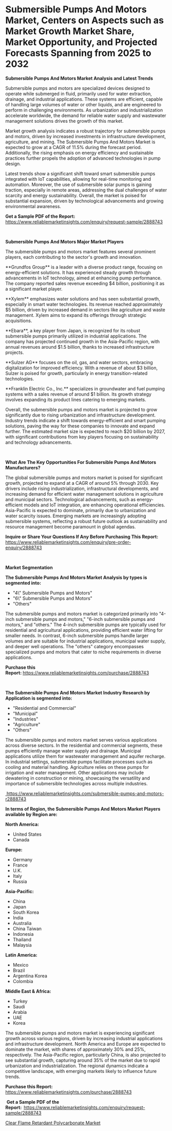 <p><h1>Submersible Pumps And Motors Market, Centers on Aspects such as Market Growth Market Share, Market Opportunity, and Projected Forecasts Spanning from 2025 to 2032</h1></p><p><strong>Submersible Pumps And Motors Market Analysis and Latest Trends</strong></p>
<p><p>Submersible pumps and motors are specialized devices designed to operate while submerged in fluid, primarily used for water extraction, drainage, and industrial applications. These systems are efficient, capable of handling large volumes of water or other liquids, and are engineered to perform in challenging environments. As urbanization and industrialization accelerate worldwide, the demand for reliable water supply and wastewater management solutions drives the growth of this market.</p><p>Market growth analysis indicates a robust trajectory for submersible pumps and motors, driven by increased investments in infrastructure development, agriculture, and mining. The Submersible Pumps And Motors Market is expected to grow at a CAGR of 11.5% during the forecast period. Additionally, the rising emphasis on energy efficiency and sustainable practices further propels the adoption of advanced technologies in pump design. </p><p>Latest trends show a significant shift toward smart submersible pumps integrated with IoT capabilities, allowing for real-time monitoring and automation. Moreover, the use of submersible solar pumps is gaining traction, especially in remote areas, addressing the dual challenges of water scarcity and energy sustainability. Overall, the market is poised for substantial expansion, driven by technological advancements and growing environmental awareness.</p></p>
<p><strong>Get a Sample PDF of the Report:&nbsp;</strong> <a href="https://www.reliablemarketinsights.com/enquiry/request-sample/2888743?utm_campaign=2538&utm_medium=2&utm_source=Github&utm_content=ia&utm_term=14032025&utm_id=submersible-pumps-and-motors">https://www.reliablemarketinsights.com/enquiry/request-sample/2888743</a></p>
<p>&nbsp;</p>
<p><strong>Submersible Pumps And Motors Major Market Players</strong></p>
<p><p>The submersible pumps and motors market features several prominent players, each contributing to the sector's growth and innovation. </p><p>**Grundfos Group** is a leader with a diverse product range, focusing on energy-efficient solutions. It has experienced steady growth through advancements in IoT technology, aimed at enhancing pump performance. The company reported sales revenue exceeding $4 billion, positioning it as a significant market player.</p><p>**Xylem** emphasizes water solutions and has seen substantial growth, especially in smart water technologies. Its revenue reached approximately $5 billion, driven by increased demand in sectors like agriculture and waste management. Xylem aims to expand its offerings through strategic acquisitions.</p><p>**Ebara**, a key player from Japan, is recognized for its robust submersible pumps primarily utilized in industrial applications. The company has projected continued growth in the Asia-Pacific region, with annual revenues around $1.5 billion, thanks to increased infrastructure projects.</p><p>**Sulzer AG** focuses on the oil, gas, and water sectors, embracing digitalization for improved efficiency. With a revenue of about $3 billion, Sulzer is poised for growth, particularly in energy transition-related technologies.</p><p>**Franklin Electric Co., Inc.** specializes in groundwater and fuel pumping systems with a sales revenue of around $1 billion. Its growth strategy involves expanding its product lines catering to emerging markets.</p><p>Overall, the submersible pumps and motors market is projected to grow significantly due to rising urbanization and infrastructure development. Industry trends indicate a shift towards energy-efficient and smart pumping solutions, paving the way for these companies to innovate and expand further. The estimated market size is expected to reach $20 billion by 2027, with significant contributions from key players focusing on sustainability and technology advancements.</p></p>
<p>&nbsp;</p>
<p><strong>What Are The Key Opportunities For Submersible Pumps And Motors Manufacturers?</strong></p>
<p><p>The global submersible pumps and motors market is poised for significant growth, projected to expand at a CAGR of around 5% through 2030. Key drivers include rising industrialization, infrastructural developments, and increasing demand for efficient water management solutions in agriculture and municipal sectors. Technological advancements, such as energy-efficient models and IoT integration, are enhancing operational efficiencies. Asia-Pacific is expected to dominate, primarily due to urbanization and water scarcity issues. Emerging markets are increasingly adopting submersible systems, reflecting a robust future outlook as sustainability and resource management become paramount in global agendas.</p></p>
<p><strong>Inquire or Share Your Questions If Any Before Purchasing This Report:</strong> <a href="https://www.reliablemarketinsights.com/enquiry/pre-order-enquiry/2888743?utm_campaign=2538&utm_medium=2&utm_source=Github&utm_content=ia&utm_term=14032025&utm_id=submersible-pumps-and-motors">https://www.reliablemarketinsights.com/enquiry/pre-order-enquiry/2888743</a></p>
<p>&nbsp;</p>
<p><strong>Market Segmentation</strong></p>
<p><strong>The Submersible Pumps And Motors Market Analysis by types is segmented into:</strong></p>
<p><ul><li>"4\" Submersible Pumps and Motors"</li><li>"6\" Submersible Pumps and Motors"</li><li>"Others"</li></ul></p>
<p><p>The submersible pumps and motors market is categorized primarily into "4-inch submersible pumps and motors," "6-inch submersible pumps and motors," and "others." The 4-inch submersible pumps are typically used for residential and agricultural applications, providing efficient water lifting for smaller needs. In contrast, 6-inch submersible pumps handle larger volumes and are suitable for industrial applications, municipal water supply, and deeper well operations. The "others" category encompasses specialized pumps and motors that cater to niche requirements in diverse applications.</p></p>
<p><strong>Purchase this Report:&nbsp;</strong><a href="https://www.reliablemarketinsights.com/purchase/2888743?utm_campaign=2538&utm_medium=2&utm_source=Github&utm_content=ia&utm_term=14032025&utm_id=submersible-pumps-and-motors">https://www.reliablemarketinsights.com/purchase/2888743</a></p>
<p>&nbsp;</p>
<p><strong>The Submersible Pumps And Motors Market Industry Research by Application is segmented into:</strong></p>
<p><ul><li>"Residential and Commercial"</li><li>"Municipal"</li><li>"Industries"</li><li>"Agriculture"</li><li>"Others"</li></ul></p>
<p><p>The submersible pumps and motors market serves various applications across diverse sectors. In the residential and commercial segments, these pumps efficiently manage water supply and drainage. Municipal applications utilize them for wastewater management and aquifer recharge. In industrial settings, submersible pumps facilitate processes such as cooling and material handling. Agriculture relies on these pumps for irrigation and water management. Other applications may include dewatering in construction or mining, showcasing the versatility and importance of submersible technologies across multiple industries.</p></p>
<p><a href="https://www.reliablemarketinsights.com/submersible-pumps-and-motors-r2888743?utm_campaign=2538&utm_medium=2&utm_source=Github&utm_content=ia&utm_term=14032025&utm_id=submersible-pumps-and-motors">&nbsp;https://www.reliablemarketinsights.com/submersible-pumps-and-motors-r2888743</a></p>
<p><strong>In terms of Region, the Submersible Pumps And Motors Market Players available by Region are:</strong></p>
<p>
    <p> <strong> North America: </strong>
        <ul>
            <li>United States</li>
            <li>Canada</li>
        </ul>
        </p> 
    <p> <strong> Europe: </strong>
        <ul>
            <li>Germany</li>
            <li>France</li>
            <li>U.K.</li>
            <li>Italy</li>
            <li>Russia</li>
        </ul>
        </p> 
    <p> <strong> Asia-Pacific: </strong>
        <ul>
            <li>China</li>
            <li>Japan</li>
            <li>South Korea</li>
            <li>India</li>
            <li>Australia</li>
            <li>China Taiwan</li>
            <li>Indonesia</li>
            <li>Thailand</li>
            <li>Malaysia</li>
        </ul>
        </p> 
    <p> <strong> Latin America: </strong>
        <ul>
            <li>Mexico</li>
            <li>Brazil</li>
            <li>Argentina Korea</li>
            <li>Colombia</li>
        </ul>
        </p> 
    <p> <strong> Middle East & Africa: </strong>
        <ul>
            <li>Turkey</li>
            <li>Saudi</li>
            <li>Arabia</li>
            <li>UAE</li>
            <li>Korea</li>
        </ul>
    </p>
    </p>
<p><p>The submersible pumps and motors market is experiencing significant growth across various regions, driven by increasing industrial applications and infrastructure development. North America and Europe are expected to dominate the market, with shares of approximately 30% and 25%, respectively. The Asia-Pacific region, particularly China, is also projected to see substantial growth, capturing around 35% of the market due to rapid urbanization and industrialization. The regional dynamics indicate a competitive landscape, with emerging markets likely to influence future trends.</p></p>
<p><strong>Purchase this Report: </strong><a href="https://www.reliablemarketinsights.com/purchase/2888743?utm_campaign=2538&utm_medium=2&utm_source=Github&utm_content=ia&utm_term=14032025&utm_id=submersible-pumps-and-motors">https://www.reliablemarketinsights.com/purchase/2888743</a></p>
<p>&nbsp;<strong>Get a Sample PDF of the Report:&nbsp;&nbsp;</strong><a href="https://www.reliablemarketinsights.com/enquiry/request-sample/2888743?utm_campaign=2538&utm_medium=2&utm_source=Github&utm_content=ia&utm_term=14032025&utm_id=submersible-pumps-and-motors">https://www.reliablemarketinsights.com/enquiry/request-sample/2888743</a></p>
<p><strong></strong></p>
<p><p><a href="https://github.com/barnickclara79/Market-Research-Report-List-1/blob/main/clear-flame-retardant-polycarbonate-market.md?utm_campaign=2538&utm_medium=2&utm_source=Github&utm_content=ia&utm_term=14032025&utm_id=submersible-pumps-and-motors">Clear Flame Retardant Polycarbonate Market</a></p></p>
